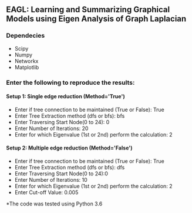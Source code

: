 ## EAGL: Learning and Summarizing Graphical Models using Eigen Analysis of Graph Laplacian
### Dependecies 
<ul>
<li>Scipy</li>
<li>Numpy</li>
<li>Networkx</li>
<li>Matplotlib</li>
</ul>

### Enter the following to reproduce the results:
#### Setup 1: Single edge reduction (Method='True') 
<ul>
<li>Enter if tree connection to be maintained (True or False): True</li>
<li>Enter Tree Extraction method (dfs or bfs): bfs</li>
<li>Enter Traversing Start Node(0 to 24): 0</li>
<li>Enter Number of Iterations: 20</li>
<li>Enter for which Eigenvalue (1st or 2nd) perform the calculation: 2</li>
</ul>

#### Setup 2: Multiple edge reduction (Method='False') 
<ul>
<li>Enter if tree connection to be maintained (True or False): True</li>
<li>Enter Tree Extraction method (dfs or bfs): dfs</li>
<li>Enter Traversing Start Node(0 to 24):0</li>
<li>Enter Number of Iterations: 10</li>
<li>Enter for which Eigenvalue (1st or 2nd) perform the calculation: 2</li>
<li>Enter Cut-off Value: 0.005</li>
</ul>
*The code was tested using Python 3.6 
